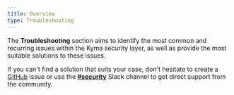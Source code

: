 ```yaml
---
title: Overview
type: Troubleshooting
---
```


The **Troubleshooting** section aims to identify the most common and recurring issues within the Kyma security layer, as well as provide the most suitable solutions to these issues.

If you can't find a solution that suits your case, don't hesitate to create a [GitHub](https://github.com/kyma-project/kyma/issues) issue or use the [**#security**](http://slack.kyma-project.io/) Slack channel to get direct support from the community.
